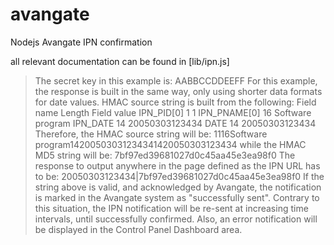 avangate
========

Nodejs Avangate IPN confirmation

all relevant documentation can be found in [lib/ipn.js]

<blockquote>
The secret key in this example is: AABBCCDDEEFF
For this example, the response is built in the same way, only using shorter data formats for date values. 
HMAC source string is built from the following:
Field name
Length
Field value
IPN_PID[0]
1
1
IPN_PNAME[0]
16
Software program
IPN_DATE
14
20050303123434
DATE
14
20050303123434
Therefore, the HMAC source string will be:
1116Software program14200503031234341420050303123434
while the HMAC MD5 string will be: 
7bf97ed39681027d0c45aa45e3ea98f0
The response to output anywhere in the page defined as the IPN URL has to be:
<EPAYMENT>20050303123434|7bf97ed39681027d0c45aa45e3ea98f0</EPAYMENT>
If the string above is valid, and acknowledged by Avangate, the notification is marked in the Avangate system as "successfully sent".
Contrary to this situation, the IPN notification will be re-sent at increasing time intervals, until successfully confirmed. Also, an error notification will be displayed in the Control Panel Dashboard area.
</blockquote>